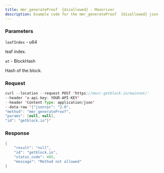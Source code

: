 ```yaml
---
title: mmr_generateProof  {disallowed} - Moonriver
description: Example code for the mmr_generateProof  {disallowed} json-rpc method. Сomplete guide on how to use mmr_generateProof  {disallowed} json-rpc in GetBlock.io Web3 documentation.
---
```


### Parameters


`leafIndex` - u64

leaf index.

`at` - BlockHash

Hash of the block.

### Request

``` java
curl --location --request POST 'https://movr.getblock.io/mainnet/' 
--header 'x-api-key: YOUR-API-KEY' 
--header 'Content-Type: application/json' 
--data-raw '{"jsonrpc": "2.0",
"method": "mmr_generateProof",
"params": [null, null],
"id": "getblock.io"}'
```

###  Response

``` java
{
    "result": "null",
    "id": "getblock.io",
    "status_code": 405,
    "message": "Method not allowed"
}
```

